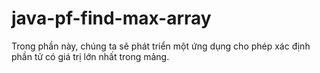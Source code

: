 # java-pf-find-max-array
Trong phần này, chúng ta sẽ phát triển một ứng dụng cho phép xác định phần tử có giá trị lớn nhất trong mảng.  
